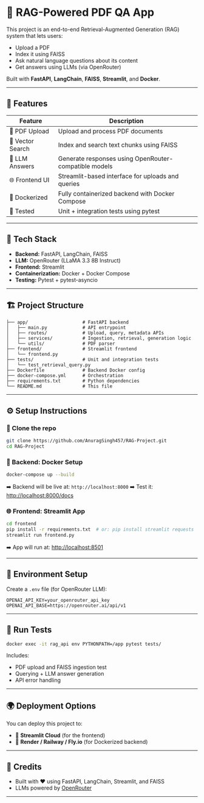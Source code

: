 # 📄 RAG-Powered PDF QA App

This project is an end-to-end Retrieval-Augmented Generation (RAG) system that lets users:

- Upload a PDF
- Index it using FAISS
- Ask natural language questions about its content
- Get answers using LLMs (via OpenRouter)

Built with **FastAPI**, **LangChain**, **FAISS**, **Streamlit**, and **Docker**.

---

## 🚀 Features

| Feature         | Description                                       |
|----------------|---------------------------------------------------|
| 📄 PDF Upload    | Upload and process PDF documents                 |
| 🔎 Vector Search | Index and search text chunks using FAISS         |
| 🤖 LLM Answers   | Generate responses using OpenRouter-compatible models |
| 🌐 Frontend UI   | Streamlit-based interface for uploads and queries |
| 🐳 Dockerized     | Fully containerized backend with Docker Compose |
| 🧪 Tested         | Unit + integration tests using pytest            |

---

## 🧠 Tech Stack

- **Backend:** FastAPI, LangChain, FAISS
- **LLM:** OpenRouter (LLaMA 3.3 8B Instruct)
- **Frontend:** Streamlit
- **Containerization:** Docker + Docker Compose
- **Testing:** Pytest + pytest-asyncio

---

## 🏗️ Project Structure

```
├── app/                    # FastAPI backend
│   ├── main.py             # API entrypoint
│   ├── routes/             # Upload, query, metadata APIs
│   ├── services/           # Ingestion, retrieval, generation logic
│   └── utils/              # PDF parser
├── frontend/               # Streamlit frontend
│   └── frontend.py
├── tests/                  # Unit and integration tests
│   └── test_retrieval_query.py
├── Dockerfile              # Backend Docker config
├── docker-compose.yml      # Orchestration
├── requirements.txt        # Python dependencies
└── README.md               # This file
```

---

## ⚙️ Setup Instructions

### 🔧 Clone the repo
```bash
git clone https://github.com/AnuragSingh457/RAG-Project.git
cd RAG-Project
```

### 🐳 Backend: Docker Setup
```bash
docker-compose up --build
```
➡️ Backend will be live at: `http://localhost:8000`
➡️ Test it: [http://localhost:8000/docs](http://localhost:8000/docs)

### 🌐 Frontend: Streamlit App
```bash
cd frontend
pip install -r requirements.txt  # or: pip install streamlit requests
streamlit run frontend.py
```
➡️ App will run at: [http://localhost:8501](http://localhost:8501)

---

## 🔐 Environment Setup

Create a `.env` file (for OpenRouter LLM):

```env
OPENAI_API_KEY=your_openrouter_api_key
OPENAI_API_BASE=https://openrouter.ai/api/v1
```

---

## 🧪 Run Tests

```bash
docker exec -it rag_api env PYTHONPATH=/app pytest tests/
```

Includes:
- PDF upload and FAISS ingestion test
- Querying + LLM answer generation
- API error handling

---

## 🌍 Deployment Options

You can deploy this project to:
- 🚀 **Streamlit Cloud** (for the frontend)
- 🐳 **Render / Railway / Fly.io** (for Dockerized backend)

---

## 🙌 Credits

- Built with ❤️ using FastAPI, LangChain, Streamlit, and FAISS
- LLMs powered by [OpenRouter](https://openrouter.ai)

---

